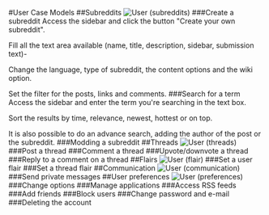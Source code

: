 #User Case Models
##Subreddits
![User (subreddits)](http://i.imgur.com/1Psor9y.png?1)
###Create a subreddit
Access the sidebar and click the button "Create your own subreddit".

Fill all the text area available (name, title, description, sidebar, submission text)-

Change the language, type of subreddit, the content options and the wiki option.

Set the filter for the posts, links and comments.
###Search for a term
Access the sidebar and enter the term you're searching in the text box.

Sort the results by time, relevance, newest, hottest or on top.

It is also possible to do an advance search, adding the author of the post or the subreddit.
###Modding a subreddit
##Threads
![User (threads)](http://i.imgur.com/RDaTyg0.png?1)
###Post a thread
###Comment a thread
###Upvote/downvote a thread
###Reply to a comment on a thread
##Flairs
![User (flair)](http://i.imgur.com/AYbF6mp.png?1)
###Set a user flair
###Set a thread flair
##Communication
![User (communication)](http://i.imgur.com/A51qvYj.png?1)
###Send private messages
##User preferences
![User (preferences)](http://i.imgur.com/WO0Yv8A.png?1)
###Change options
###Manage applications
###Access RSS feeds
###Add friends
###Block users
###Change password and e-mail
###Deleting the account